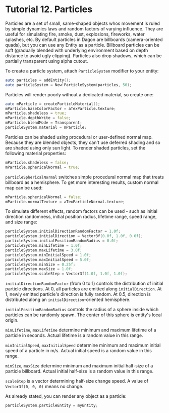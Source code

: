 # Tutorial 12. Particles

Particles are a set of small, same-shaped objects whos movement is ruled by simple dynamics laws and random factors of varying influence. They are useful for simulating fire, smoke, dust, explosions, fireworks, water splashes, etc. By default particles in Dagon are billboards (camera-oriented quads), but you can use any Entity as a particle. Billboard particles can be soft (gradually blended with underlying environment based on depth distance to avoid ugly clipping). Particles also drop shadows, which can be partially transparent using alpha cutout.

To create a particle system, attach `ParticleSystem` modifier to your entity:
```d
auto particles = addEntity();
auto particleSystem = New!ParticleSystem(particles, 50);
```
Particles will render poorly without a dedicated material, so create one:
```d
auto mParticle = createParticleMaterial();
mParticle.baseColorFactor = aTexParticle.texture;
mParticle.shadeless = true;
mParticle.depthWrite = false;
mParticle.blendMode = Transparent;
particleSystem.material = mParticle;
```
Particles can be shaded using procedural or user-defined normal map. Because they are blended objects, they can't use deferred shading and so are shaded using only sun light. To render shaded particles, set the following material properties:
```d
mParticle.shadeless = false;
mParticle.sphericalNormal = true;
```
`particleSphericalNormal` switches simple procedural normal map that treats billboard as a hemisphere. To get more interesting results, custom normal map can be used:
```d
mParticle.sphericalNormal = false;
mParticle.normalTexture = aTexParticleNormal.texture;
```
To simulate different effects, random factors can be used - such as initial direction randomness, initial position radius, lifetime range, speed range, and size range:
```d
particleSystem.initialDirectionRandomFactor = 1.0f;
particleSystem.initialDirection = Vector3f(0.0f, 1.0f, 0.0f);
particleSystem.initialPositionRandomRadius = 0.0f;
particleSystem.minLifetime = 1.0f;
particleSystem.maxLifetime = 3.0f;
particleSystem.minInitialSpeed = 1.0f;
particleSystem.maxInitialSpeed = 5.0f;
particleSystem.minSize = 0.25f;
particleSystem.maxSize = 1.0f;
particleSystem.scaleStep = Vector3f(1.0f, 1.0f, 1.0f);
```
`initialDirectionRandomFactor` (from 0 to 1) controls the distribution of initial particle directions. At 0, all particles are emitted along `initialDirection`. At 1, newly emitted particle's direction is fully random. At 0.5, direction is distributed along an `initialDirection`-oriented hemisphere.

`initialPositionRandomRadius` controls the radius of a sphere inside which particles can be randomly spawn. The center of this sphere is entity's local origin.

`minLifetime`, `maxLifetime` determine minimum and maximum lifetime of a particle in seconds. Actual lifetime is a random value in this range.

`minInitialSpeed`, `maxInitialSpeed` determine minimum and maximum initial speed of a particle in m/s. Actual initial speed is a random value in this range.

`minSize`, `maxSize` determine minimum and maximum initial half-size of a particle billboard. Actual initial half-size is a random value in this range.

`scaleStep` is a vector determining half-size change speed. A value of `Vector3f(0, 0, 0)` means no change.

As already stated, you can render any object as a particle:
```d
particleSystem.particleEntity = myEntity;
```
